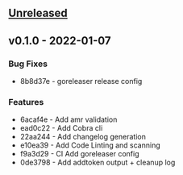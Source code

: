 <a name="unreleased"></a>
## [Unreleased]


<a name="v0.1.0"></a>
## v0.1.0 - 2022-01-07
### Bug Fixes
- 8b8d37e - goreleaser release config

### Features
- 6acaf4e - Add amr validation
- ead0c22 - Add Cobra  cli
- 22aa244 - Add changelog generation
- e10ea39 - Add Code Linting and scanning
- f9a3d29 - CI Add goreleaser config
- 0de3798 - Add addtoken output + cleanup log


[Unreleased]: https://github.com/vdbulcke/test/compare/v0.1.0...HEAD
